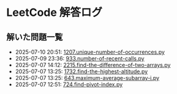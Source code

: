 # LeetCode 解答ログ

## 解いた問題一覧

<!-- log:start -->
- 2025-07-10 20:51: [1207.unique-number-of-occurrences.py](problems/python/1207.unique-number-of-occurrences.py)
- 2025-07-09 23:36: [933.number-of-recent-calls.py](problems/python/933.number-of-recent-calls.py)
- 2025-07-07 14:12: [2215.find-the-difference-of-two-arrays.py](problems/python/2215.find-the-difference-of-two-arrays.py)
- 2025-07-07 13:25: [1732.find-the-highest-altitude.py](problems/python/1732.find-the-highest-altitude.py)
- 2025-07-07 13:25: [643.maximum-average-subarray-i.py](problems/python/643.maximum-average-subarray-i.py)
- 2025-07-07 12:51: [724.find-pivot-index.py](problems/python/724.find-pivot-index.py)
<!-- log:end -->
